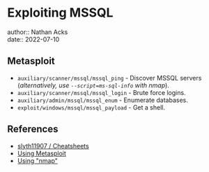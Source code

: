 # Exploiting MSSQL

author:: Nathan Acks  
date:: 2022-07-10

## Metasploit

* `auxiliary/scanner/mssql/mssql_ping` - Discover MSSQL servers (*alternatively, use `--script=ms-sql-info` with nmap*).
* `auxiliary/scanner/mssql/mssql_login` - Brute force logins.
* `auxiliary/admin/mssql/mssql_enum` - Enumerate databases.
* `exploit/windows/mssql/mssql_payload` - Get a shell.

## References

* [slyth11907 / Cheatsheets](https://github.com/slyth11907/Cheatsheets)
* [Using Metasploit](metasploit.md)
* [Using "nmap"](nmap.md)
